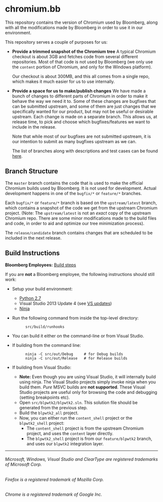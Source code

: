 # chromium.bb

This repository contains the version of Chromium used by Bloomberg, along with
all the modifications made by Bloomberg in order to use it in our environment.

This repository serves a couple of purposes for us:

* **Provide a trimmed snapshot of the Chromium tree**
  A typical Chromium checkout is about 3GB and fetches code from several
different repositories.  Most of that code is not used by Bloomberg (we only
use the `content` portion of Chromium, and only for the Windows platform).

  Our checkout is about 300MB, and this all comes from a single repo, which
makes it much easier for us to use internally.

* **Provide a space for us to make/publish changes**
  We have made a bunch of changes to different parts of Chromium in order to
make it behave the way we need it to.  Some of these changes are bugfixes that
can be submitted upstream, and some of them are just changes that we
specifically wanted for our product, but may not be useful or desirable
upstream.  Each change is made on a separate branch.  This allows us, at
release time, to pick and choose which bugfixes/features we want to include in
the release.

  Note that while most of our bugfixes are not submitted upstream, it is our
intention to submit as many bugfixes upstream as we can.

  The list of branches along with descriptions and test cases can be found
[here](http://bloomberg.github.com/chromium.bb/).


## Branch Structure

The `master` branch contains the code that is used to make the official
Chromium builds used by Bloomberg.  It is not used for development.  Actual
development happens in one of the `bugfix/*` or `feature/*` branches.

Each `bugfix/*` or `feature/*` branch is based on the `upstream/latest` branch,
which contains a snapshot of the code we get from the upstream Chromium
project.  (Note: The `upstream/latest` is not an *exact* copy of the upstream
Chromium repo.  There are some minor modifications made to the build files and
code, in order to aid and optimize our tree minimization process).

The `release/candidate` branch contains changes that are scheduled to be
included in the next release.


## Build Instructions

**Bloomberg Employees:** [Build steps](https://cms.prod.bloomberg.com/team/display/rfwk/WTK.howto.gn.build.blpwtk2)

If you are **not** a Bloomberg employee, the following instructions should still
work:

* Setup your build environment:
    * [Python 2.7](https://www.python.org/download/releases/2.7.6/)
    * Visual Studio 2013 Update 4 (see [VS updates](https://support.microsoft.com/en-us/kb/2829760))
    * [Ninja](https://github.com/martine/ninja)
* Run the following command from inside the top-level directory:

            src/build/runhooks

* You can build it either on the command-line or from Visual Studio.
* If building from the command line:

            ninja -C src/out/Debug     # for Debug builds
            ninja -C src/out/Release   # for Release builds

* If building from Visual Studio:
    * **Note:** Even though you are using Visual Studio, it will internally
      build using ninja.  The Visual Studio projects simply invoke ninja when
      you build them.  *Pure* MSVC builds are **not supported**.  These Visual
      Studio projects are useful only for browsing the code and debugging
      (setting breakpoints etc).
    * Open `src/blpwtk2/blpwtk2.sln`.  This solution file should be generated
      from the previous step.
    * Build the `blpwtk2_all` project.
    * Now, you can either run the `content_shell` project or the
      `blpwtk2_shell` project:
        * The `content_shell` project is from the upstream Chromium project,
          and uses the `content` layer directly.
        * The `blpwtk2_shell` project is from our `feature/blpwtk2` branch, and
          uses our `blpwtk2` integration layer.

---
###### Microsoft, Windows, Visual Studio and ClearType are registered trademarks of Microsoft Corp.
###### Firefox is a registered trademark of Mozilla Corp.
###### Chrome is a registered trademark of Google Inc.
